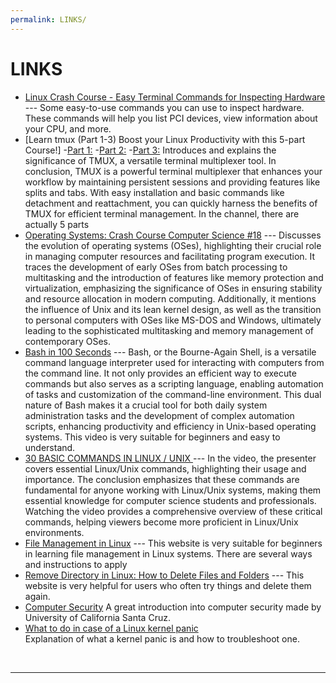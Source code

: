 ```yaml
---
permalink: LINKS/
---
```

# LINKS

* [Linux Crash Course - Easy Terminal Commands for Inspecting Hardware](https://youtu.be/oGyJr-iUwt8?si=59V2boc0XfmlFekg) --- 
Some easy-to-use commands you can use to inspect hardware. 
These commands will help you list PCI devices, view information about your CPU, and more.
* [Learn tmux (Part 1-3) Boost your Linux Productivity with this 5-part Course!]
  -[Part 1:](https://www.youtube.com/watch?v=UxbiDtEXuxg)
  -[Part 2:](https://www.youtube.com/watch?v=0x4OcL6ejB4)
  -[Part 3:](https://www.youtube.com/watch?v=OxscYpQsz_c)
  Introduces and explains the significance of TMUX, a versatile terminal multiplexer tool.
  In conclusion, TMUX is a powerful terminal multiplexer that enhances your workflow by maintaining persistent sessions and providing features like splits and tabs.
  With easy installation and basic commands like detachment and reattachment, you can quickly harness the benefits of TMUX for efficient terminal management.
  In the channel, there are actually 5 parts
* [Operating Systems: Crash Course Computer Science #18](https://www.youtube.com/watch?v=26QPDBe-NB8) --- Discusses the evolution of operating systems (OSes), highlighting their crucial role in managing computer resources and facilitating program execution. It traces the development of early OSes from batch processing to multitasking and the introduction of features like memory protection and virtualization, emphasizing the significance of OSes in ensuring stability and resource allocation in modern computing. Additionally, it mentions the influence of Unix and its lean kernel design, as well as the transition to personal computers with OSes like MS-DOS and Windows, ultimately leading to the sophisticated multitasking and memory management of contemporary OSes.
* [Bash in 100 Seconds](https://www.youtube.com/watch?v=I4EWvMFj37g) --- Bash, or the Bourne-Again Shell, is a versatile command language interpreter used for interacting with computers from the command line. It not only provides an efficient way to execute commands but also serves as a scripting language, enabling automation of tasks and customization of the command-line environment. This dual nature of Bash makes it a crucial tool for both daily system administration tasks and the development of complex automation scripts, enhancing productivity and efficiency in Unix-based operating systems. This video is very suitable for beginners and easy to understand.
* [30 BASIC COMMANDS IN LINUX / UNIX ](https://www.youtube.com/watch?v=rFwdniyo0CM) --- In the video, the presenter covers essential Linux/Unix commands, highlighting their usage and importance. The conclusion emphasizes that these commands are fundamental for anyone working with Linux/Unix systems, making them essential knowledge for computer science students and professionals. Watching the video provides a comprehensive overview of these critical commands, helping viewers become more proficient in Linux/Unix environments.
* [File Management in Linux](https://www.geeksforgeeks.org/file-management-in-linux/) --- This website is very suitable for beginners in learning file management in Linux systems. There are several ways and instructions to apply
* [Remove Directory in Linux: How to Delete Files and Folders](https://www.hostinger.com/tutorials/how-to-remove-files-and-folders-using-linux-command-line/) --- This website is very helpful for users who often try things and delete them again.
* [Computer Security](https://its.ucsc.edu/security/training/docs/intro.pdf)
A great introduction into computer security made by University of California Santa Cruz.
* [What to do in case of a Linux kernel panic](https://www.redhat.com/sysadmin/linux-kernel-panic)<br>
Explanation of what a kernel panic is and how to troubleshoot one.
<br>
<hr>
